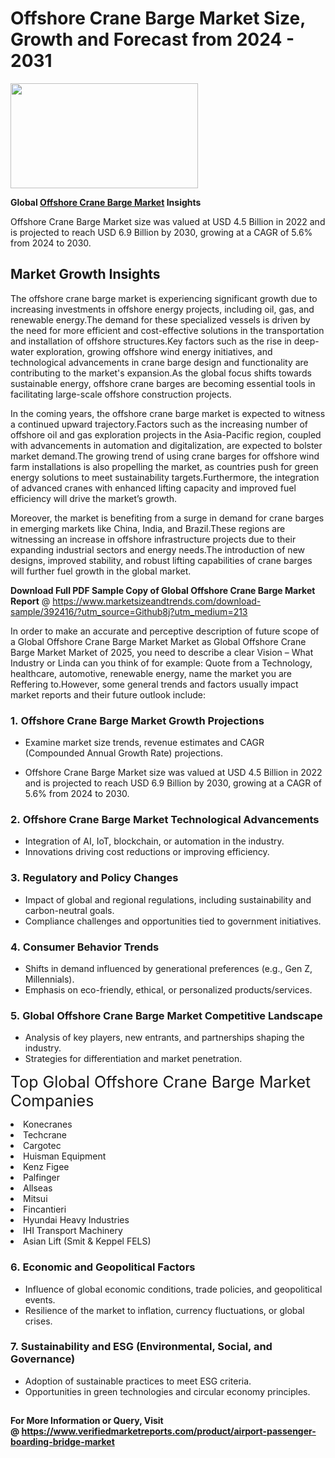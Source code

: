 <H1>Offshore Crane Barge Market Size, Growth and Forecast from 2024 - 2031</H1><img class="aligncenter size-medium wp-image-584254" src="https://thirdeyenews.in/wp-content/uploads/2024/09/Global-Market-Research-300x168.jpeg" alt="" width="300" height="168" /><p><strong>Global&nbsp;<a href="https://www.marketsizeandtrends.com/download-sample/392416/?utm_source=Github8j?utm_medium=213">Offshore Crane Barge Market</a> Insights</strong></p><p>Offshore Crane Barge Market size was valued at USD 4.5 Billion in 2022 and is projected to reach USD 6.9 Billion by 2030, growing at a CAGR of 5.6% from 2024 to 2030.</p><p><h2>Market Growth Insights</h2> <p>The offshore crane barge market is experiencing significant growth due to increasing investments in offshore energy projects, including oil, gas, and renewable energy.The demand for these specialized vessels is driven by the need for more efficient and cost-effective solutions in the transportation and installation of offshore structures.Key factors such as the rise in deep-water exploration, growing offshore wind energy initiatives, and technological advancements in crane barge design and functionality are contributing to the market's expansion.As the global focus shifts towards sustainable energy, offshore crane barges are becoming essential tools in facilitating large-scale offshore construction projects.</p> <p>In the coming years, the offshore crane barge market is expected to witness a continued upward trajectory.Factors such as the increasing number of offshore oil and gas exploration projects in the Asia-Pacific region, coupled with advancements in automation and digitalization, are expected to bolster market demand.The growing trend of using crane barges for offshore wind farm installations is also propelling the market, as countries push for green energy solutions to meet sustainability targets.Furthermore, the integration of advanced cranes with enhanced lifting capacity and improved fuel efficiency will drive the market’s growth.</p> <p>Moreover, the market is benefiting from a surge in demand for crane barges in emerging markets like China, India, and Brazil.These regions are witnessing an increase in offshore infrastructure projects due to their expanding industrial sectors and energy needs.The introduction of new designs, improved stability, and robust lifting capabilities of crane barges will further fuel growth in the global market.</p> <p><span class=""><strong>Download Full PDF Sample Copy of Global Offshore Crane Barge Market Report</strong> @ <a href="https://www.marketsizeandtrends.com/download-sample/392416/?utm_source=Github8j?utm_medium=213" target="_blank">https://www.marketsizeandtrends.com/download-sample/392416/?utm_source=Github8j?utm_medium=213</a></span></p><p>In order to make an accurate and perceptive description of future scope of a Global&nbsp;Offshore Crane Barge Market Market as Global&nbsp;Offshore Crane Barge Market Market of 2025, you need to describe a clear Vision &ndash; What Industry or Linda can you think of for example: Quote from a Technology, healthcare, automotive, renewable energy, name the market you are Reffering to.However, some general trends and factors usually impact market reports and their future outlook include:</p><h3>1.&nbsp;<strong>Offshore Crane Barge Market Growth Projections</strong></h3><ul><li>Examine market size trends, revenue estimates and CAGR (Compounded Annual Growth Rate) projections.</li><li><p>Offshore Crane Barge Market size was valued at USD 4.5 Billion in 2022 and is projected to reach USD 6.9 Billion by 2030, growing at a CAGR of 5.6% from 2024 to 2030.</p></li></ul><h3>2.&nbsp;<strong>Offshore Crane Barge Market Technological Advancements</strong></h3><ul><li>Integration of AI, IoT, blockchain, or automation in the industry.</li><li>Innovations driving cost reductions or improving efficiency.</li></ul><h3>3.&nbsp;<strong>Regulatory and Policy Changes</strong></h3><ul><li>Impact of global and regional regulations, including sustainability and carbon-neutral goals.</li><li>Compliance challenges and opportunities tied to government initiatives.</li></ul><h3>4.&nbsp;<strong>Consumer Behavior Trends</strong></h3><ul><li>Shifts in demand influenced by generational preferences (e.g., Gen Z, Millennials).</li><li>Emphasis on eco-friendly, ethical, or personalized products/services.</li></ul><h3>5.&nbsp;<strong>Global Offshore Crane Barge Market Competitive Landscape</strong></h3><ul><li>Analysis of key players, new entrants, and partnerships shaping the industry.</li><li>Strategies for differentiation and market penetration.</li></ul><p data-pm-slice="1 1 []"><span style="color: inherit; font-family: inherit; font-size: 25px;">Top Global Offshore Crane Barge Market Companies</span></p><div class="" data-test-id=""><p><li>Konecranes</li><li> Techcrane</li><li> Cargotec</li><li> Huisman Equipment</li><li> Kenz Figee</li><li> Palfinger</li><li> Allseas</li><li> Mitsui</li><li> Fincantieri</li><li> Hyundai Heavy Industries</li><li> IHI Transport Machinery</li><li> Asian Lift (Smit & Keppel FELS)</li></p></div><h3>6.&nbsp;<strong>Economic and Geopolitical Factors</strong></h3><ul><li>Influence of global economic conditions, trade policies, and geopolitical events.</li><li>Resilience of the market to inflation, currency fluctuations, or global crises.</li></ul><h3>7.&nbsp;<strong>Sustainability and ESG (Environmental, Social, and Governance)</strong></h3><ul><li>Adoption of sustainable practices to meet ESG criteria.</li><li>Opportunities in green technologies and circular economy principles.</li></ul><h2><strong style="font-size: 14px;">For More Information or Query, Visit @&nbsp;</strong><a style="background-color: #ffffff; font-size: 14px;" href="https://www.marketsizeandtrends.com/report/offshore-crane-barge-market/" target="_blank">https://www.verifiedmarketreports.com/product/airport-passenger-boarding-bridge-market</a></h2>